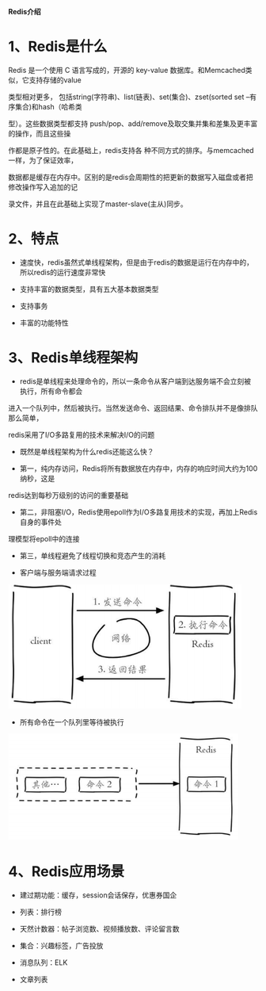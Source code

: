 **Redis介绍**

# 1、Redis是什么

Redis 是一个使用 C 语言写成的，开源的 key-value 数据库。和Memcached类似，它支持存储的value

类型相对更多， 包括string(字符串)、list(链表)、set(集合)、zset(sorted set –有序集合)和hash（哈希类

型）。这些数据类型都支持 push/pop、add/remove及取交集并集和差集及更丰富的操作，而且这些操

作都是原子性的。在此基础上，redis支持各 种不同方式的排序。与memcached一样，为了保证效率，

数据都是缓存在内存中。区别的是redis会周期性的把更新的数据写入磁盘或者把修改操作写入追加的记

录文件，并且在此基础上实现了master-slave(主从)同步。

# 2、特点

- 速度快，redis虽然式单线程架构，但是由于redis的数据是运行在内存中的，所以redis的运行速度非常快

- 支持丰富的数据类型，具有五大基本数据类型

- 支持事务

- 丰富的功能特性

# 3、Redis单线程架构

- redis是单线程来处理命令的，所以一条命令从客户端到达服务端不会立刻被执行，所有命令都会

进入一个队列中，然后被执行。当然发送命令、返回结果、命令排队并不是像排队那么简单，

redis采用了I/O多路复用的技术来解决I/O的问题

- 既然是单线程架构为什么redis还能这么快？

- 第一，纯内存访问，Redis将所有数据放在内存中，内存的响应时间大约为100纳秒，这是

redis达到每秒万级别的访问的重要基础

- 第二，非阻塞I/O，Redis使用epoll作为I/O多路复用技术的实现，再加上Redis自身的事件处

理模型将epoll中的连接

- 第三，单线程避免了线程切换和竞态产生的消耗

- 客户端与服务端请求过程

![](images/WEBRESOURCE2c4b701d5bee3598577a5091a349a85c截图.png)

- 所有命令在一个队列里等待被执行

![](images/WEBRESOURCE7ae7a59c9720705c1608d58dac296bea截图.png)

# 4、Redis应用场景

- 建过期功能：缓存，session会话保存，优惠券国企

- 列表：排行榜

- 天然计数器：帖子浏览数、视频播放数、评论留言数

- 集合：兴趣标签，广告投放

- 消息队列：ELK

- 文章列表